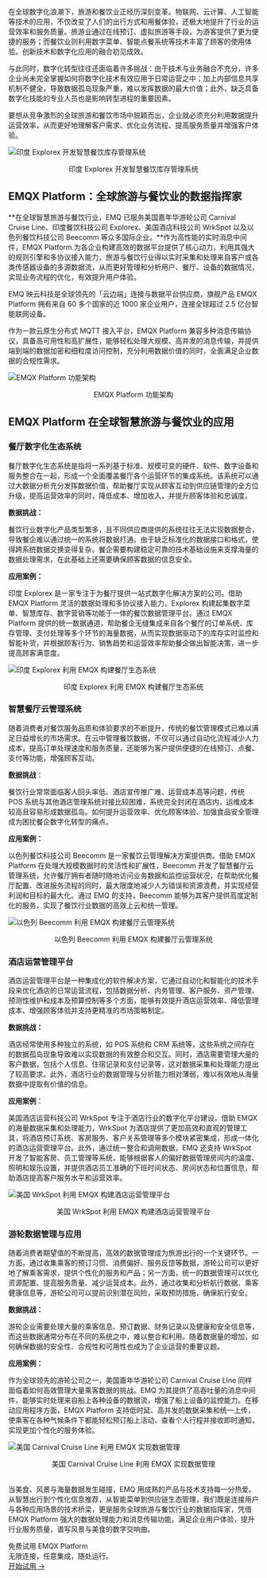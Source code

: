在全球数字化浪潮下，旅游和餐饮业正经历深刻变革。物联网、云计算、人工智能等技术的应用，不仅改变了人们的出行方式和用餐体验，还极大地提升了行业的运营效率和服务质量。旅游业通过在线预订、虚拟旅游等手段，为游客提供了更为便捷的服务；而餐饮业则利用数字菜单、智能点餐系统等技术丰富了顾客的使用体验。创新技术和数字化应用的融合初见成效。

与此同时，数字化转型往往还面临着许多挑战：由于技术与业务融合不充分，许多企业尚未完全掌握如何将数字化技术有效应用于日常运营之中；加上内部信息共享机制不健全，导致数据孤岛现象严重，难以发挥数据的最大价值；此外，缺乏具备数字化技能的专业人员也是影响转型进程的重要因素。

要想从竞争激烈的全球旅游和餐饮市场中脱颖而出，企业就必须充分利用数据提升运营效率，从而更好地理解客户需求、优化业务流程、提高服务质量并增强客户体验。

![印度 Explorex 开发智慧餐饮库存管理系统](https://assets.emqx.com/images/aa4dd924e1970a9627de00c34aaee825.png)

<center>印度 Explorex 开发智慧餐饮库存管理系统</center>

## **EMQX Platform：全球旅游与餐饮业的数据指挥家**

**在全球智慧旅游与餐饮行业，EMQ 已服务美国嘉年华游轮公司 Carnival Cruise Line、印度餐饮科技公司 Explorex、美国酒店科技公司 WrkSpot 以及以色列餐饮科技公司 Beecomm 等众多国际企业。**作为高性能的实时消息中间件，EMQX Platform 为各企业构建高效的数据平台提供了核心动力，利用其强大的规则引擎和多协议接入能力，旅游与餐饮行业得以实时采集和处理来自客户或各类传感器设备的多源数据流，从而更好管理和分析用户、餐厅、设备的数据情况，实现业务流程的优化，有效提升用户体验。

EMQ 映云科技是全球领先的「云边端」连接与数据平台供应商，旗舰产品 EMQX Platform 拥有来自 60 多个国家的近 1000 家企业用户，连接全球超过 2.5 亿台智能联网设备。

作为一款云原生分布式 MQTT 接入平台，EMQX Platform 兼容多种消息传输协议，具备高可用性和高扩展性，能够轻松处理大规模、高并发的消息传输，并提供端到端的数据加密和细粒度访问控制，充分利用数据价值的同时，全面满足企业数据的合规性需求。

![EMQX Platform 功能架构](https://assets.emqx.com/images/d87b8a5fe9b6879dc0a71c1cf759d099.png)

<center>EMQX Platform 功能架构</center>

## **EMQX Platform 在全球智慧旅游与餐饮业的应用**

### **餐厅数字化生态系统**

餐厅数字化生态系统是指将一系列基于标准、规模可变的硬件、软件、数字设备和服务整合在一起，形成一个全面覆盖餐厅各个运营环节的集成系统。该系统可以通过大数据分析充分发挥数据价值，帮助餐厅实现从顾客互动到供应链管理的全方位升级，提高运营效率的同时，降低成本、增加收入，并提升顾客体验和忠诚度。

**数据挑战：**

餐饮行业数字化产品类型繁多，且不同供应商提供的系统往往无法实现数据整合，导致餐企难以通过统一的系统将数据打通。由于缺乏标准化的数据接口和格式，使得跨系统数据交换变得复杂。餐企需要构建稳定可靠的技术基础设施来支撑海量的数据处理需求，在此基础上还需要确保顾客数据的信息安全。

**应用案例：**

印度 Explorex 是一家专注于为餐厅提供一站式数字化解决方案的公司。借助 EMQX Platform 灵活的数据处理和多协议接入能力，Explorex 构建起集数字菜单、智慧库存、数字营销等功能于一体的餐饮数据管理平台。通过 EMQX Platform 提供的统一数据通道，帮助餐企无缝集成来自各个餐厅的订单系统、库存管理、支付处理等多个环节的海量数据，从而实现数据驱动下的库存实时监控和智能补货，并根据顾客行为、销售趋势和运营效率帮助餐企做出智能决策，进一步提高顾客满意度。

![印度 Explorex 利用 EMQX 构建餐厅生态系统](https://assets.emqx.com/images/cdefbf60c310daa6c878947da7457273.png)

<center>印度 Explorex 利用 EMQX 构建餐厅生态系统</center>

### 智慧餐厅云管理系统

随着消费者对餐饮服务品质和体验要求的不断提升，传统的餐饮管理模式已难以满足日益增长的市场需求。在云中管理餐饮数据，不仅可以通过自动化流程减少人力成本，提高订单处理速度和服务质量，还能够为客户提供便捷的在线预订、点餐、支付等功能，增强顾客互动。

**数据挑战**：

餐饮行业常常面临客人回头率低、酒店宣传推广难、运营成本高等问题，传统 POS 系统与其他酒店管理系统对接比较困难，系统完全封闭在酒店内，运维成本较高且容易形成数据孤岛。如何提升运营效率、优化顾客体验、加强食品安全管理成为困扰餐企数字化转型的痛点。

**应用案例：**

以色列餐饮科技公司 Beecomm 是一家餐饮云管理解决方案提供商。借助 EMQX Platform 在处理大规模数据时的灵活性和扩展性，Beecomm 开发了智慧餐厅云管理系统，允许餐厅拥有者随时随地访问业务数据和监控运营状况，在帮助优化餐厅配置、改进服务流程的同时，最大限度地减少人为错误和资源浪费，并实现经营利润和目标的最大化。通过 EMQ 的支持，Beecomm 能够为其客户提供高度定制化的服务，实现了餐饮行业数据的高效上云和统一管理。

![以色列 Beecomm 利用 EMQX 构建餐厅云管理系统](https://assets.emqx.com/images/66289302f3f3349e689f7e5a6177dd3a.png)

<center>以色列 Beecomm 利用 EMQX 构建餐厅云管理系统</center>

### 酒店运营管理平台

酒店运营管理平台是一种集成化的软件解决方案，它通过自动化和智能化的技术手段来优化酒店的日常运营流程，包括数据分析、内务管理、客户服务、资产管理、预测性维护和成本及预算控制等多个方面，能够有效提升酒店运营效率、降低管理成本、增强顾客体验并支持更精准的市场策略制定。

**数据挑战：**

酒店经常使用多种独立的系统，如 POS 系统和 CRM 系统等，这些系统之间存在的数据孤岛现象导致难以实现数据的有效整合和交互。同时，酒店需要管理大量的客户数据，包括个人信息、住宿记录和支付记录等，这对数据采集和处理能力提出了较高要求。此外，酒店行业的数据管理与分析能力相对薄弱，难以有效地从海量数据中提取有价值的信息。

**应用案例**：

美国酒店运营科技公司 WrkSpot 专注于酒店行业的数字化平台建设。借助 EMQX 的海量数据采集和处理能力，WrkSpot 为酒店提供了更加高效和直观的管理工具，将酒店预订系统、客房服务、客户关系管理等多个模块紧密集成，形成一体化的酒店运营管理平台。此外，通过统一整合和调用数据，EMQ 还支持 WrkSpot 开发了智能客房、员工管理等系统，能够根据客人的偏好数据管理房间内的温度、照明和娱乐设置，并提供酒店员工准确的下班时间状态、房间状态和位置信息，帮助酒店提高客户服务水平和运营效率。

![美国 WrkSpot 利用 EMQX 构建酒店运营管理平台](https://assets.emqx.com/images/25d1ee82d85abb51f0d3bbddc26fa9a9.png)

<center>美国 WrkSpot 利用 EMQX 构建酒店运营管理平台</center>

### 游轮数据管理与应用

随着消费者期望值的不断提高，高效的数据管理成为旅游出行的一个关键环节。一方面，通过收集乘客的预订习惯、消费偏好、服务反馈等数据，游轮公司可以更好地了解乘客需求，提供个性化的服务和产品；另一方面，统一的数据管理可以优化资源配置、提高服务质量、减少运营成本。此外，通过收集和分析航行数据、乘客健康信息等，游轮公司可以提前识别潜在风险，采取预防措施，确保航行安全。

**数据挑战：**

游轮企业需要处理大量的乘客信息、预订数据、财务记录以及健康和安全信息等，而这些数据通常分布在不同的系统之中，难以整合和利用。随着数据量的增加，如何确保数据的安全性、合规性和可用性也成为了企业运营的重要议题。

**应用案例：**

作为全球领先的游轮公司之一，美国嘉年华游轮公司 Carnival Cruise Line 同样面临着如何高效管理大量乘客数据的挑战。EMQ 为其提供了高吞吐量的消息中间件，能够实时处理来自船上各种设备的数据流，增强了船上设备的监控能力。在移动应用程序方面，EMQX Platform 支持低时延、高并发的数据采集和统一上传，使乘客在各种气候条件下都能轻松预订船上活动、查看个人行程并接收即时通知，实现更加个性化的服务体验。

![美国 Carnival Cruise Line 利用 EMQX 实现数据管理](https://assets.emqx.com/images/d16024ed9ea7b6dc85aa1d44a849627d.png)

<center>美国 Carnival Cruise Line 利用 EMQX 实现数据管理</center>

<br>

当美食、风景与海量数据发生碰撞，EMQ 用成熟的产品与技术支持每一分热爱。从智慧出行到个性化信息推荐，从智能菜单到供应链生态管理，我们既是连接用户与各种应用场景的技术桥梁，更是服务全球旅游与餐饮行业的数据指挥家，凭借 EMQX Platform 强大的数据处理能力和消息传输功能，满足企业用户体验，提升行业服务质量，谱写风景与美食的数字交响曲。



<section class="promotion">
    <div>
        免费试用 EMQX Platform
            <div>无限连接，任意集成，随处运行。</div>
    </div>
    <a href="https://www.emqx.com/zh/try?tab=self-managed" class="button is-gradient">开始试用 →</a>
</section>
